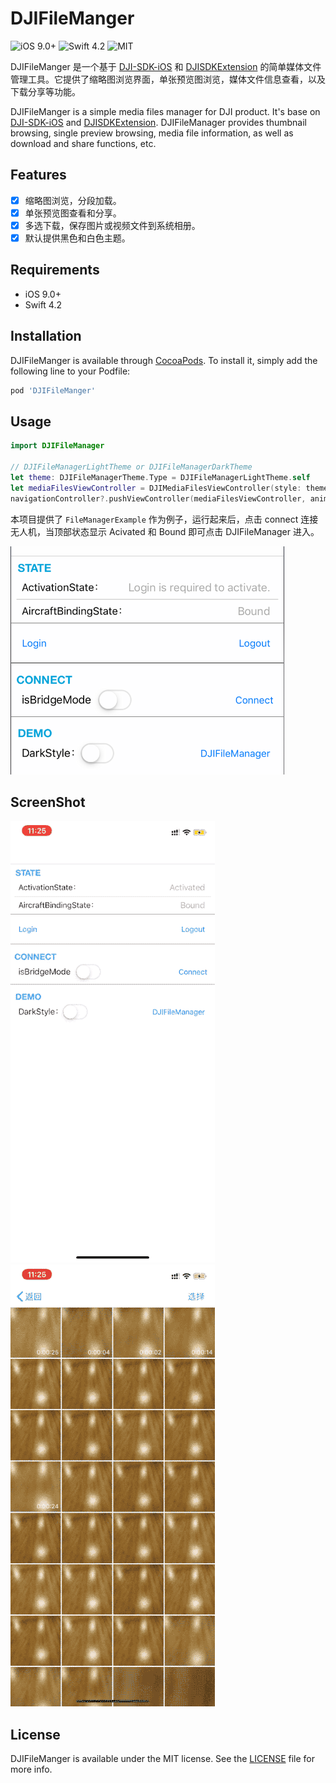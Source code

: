 # DJIFileManger

![iOS 9.0+](https://img.shields.io/badge/iOS-9.0%2B-blue.svg)   ![Swift 4.2](https://img.shields.io/badge/Swift-4.2-orange.svg)  ![MIT](https://img.shields.io/github/license/gzkiwiinc/DJIFileManager.svg)

DJIFileManger 是一个基于 [DJI-SDK-iOS](https://developer.dji.com/mobile-sdk/) 和 [DJISDKExtension](https://github.com/gzkiwiinc/DJISDKExtension) 的简单媒体文件管理工具。它提供了缩略图浏览界面，单张预览图浏览，媒体文件信息查看，以及下载分享等功能。

DJIFileManger is a simple media files manager for DJI product. It's base on [DJI-SDK-iOS](https://developer.dji.com/mobile-sdk/) and [DJISDKExtension](https://github.com/gzkiwiinc/DJISDKExtension). DJIFileManager provides thumbnail browsing, single preview browsing, media file information, as well as download and share functions, etc.

## Features

- [x] 缩略图浏览，分段加载。
- [x] 单张预览图查看和分享。
- [x] 多选下载，保存图片或视频文件到系统相册。
- [x] 默认提供黑色和白色主题。

## Requirements

- iOS 9.0+
- Swift 4.2

## Installation

DJIFileManger is available through [CocoaPods](https://cocoapods.org). To install it, simply add the following line to your Podfile:

```ruby
pod 'DJIFileManger'
```

## Usage

```Swift
import DJIFileManager

// DJIFileManagerLightTheme or DJIFileManagerDarkTheme
let theme: DJIFileManagerTheme.Type = DJIFileManagerLightTheme.self
let mediaFilesViewController = DJIMediaFilesViewController(style: theme)
navigationController?.pushViewController(mediaFilesViewController, animated: true)
```

本项目提供了 `FileManagerExample` 作为例子，运行起来后，点击 connect 连接无人机，当顶部状态显示 Acivated 和 Bound 即可点击 DJIFileManager 进入。

![](https://github.com/gzkiwiinc/DJIFileManager/blob/develop/Screenshots/DJIFileMangerExample.png)

## ScreenShot

![](https://github.com/gzkiwiinc/DJIFileManager/blob/develop/Screenshots/loadMedias.gif) ![](https://github.com/gzkiwiinc/DJIFileManager/blob/develop/Screenshots/browser.gif)

## License

DJIFileManger is available under the MIT license. See the [LICENSE](https://github.com/gzkiwiinc/DJIFileManager/blob/master/LICENSE) file for more info. 

